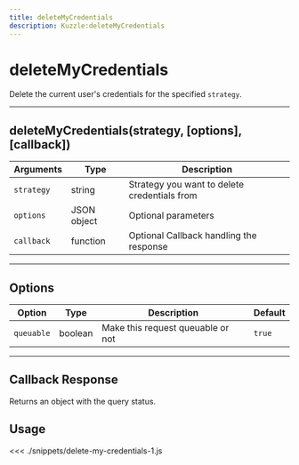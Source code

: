 ```yaml
---
title: deleteMyCredentials
description: Kuzzle:deleteMyCredentials
---
```


# deleteMyCredentials

Delete the current user's credentials for the specified `strategy`.

---

## deleteMyCredentials(strategy, [options], [callback])

| Arguments  | Type        | Description                                  |
| ---------- | ----------- | -------------------------------------------- |
| `strategy` | string      | Strategy you want to delete credentials from |
| `options`  | JSON object | Optional parameters                          |
| `callback` | function    | Optional Callback handling the response      |

---

## Options

| Option     | Type    | Description                       | Default |
| ---------- | ------- | --------------------------------- | ------- |
| `queuable` | boolean | Make this request queuable or not | `true`  |

---

## Callback Response

Returns an object with the query status.

## Usage

<<< ./snippets/delete-my-credentials-1.js
